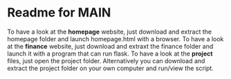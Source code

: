 # Readme for MAIN

To have a look at the **homepage** website, just download and extract the homepage folder and launch homepage.html with a browser.
To have a look at the **finance** website, just download and extraxt the finance folder and launch it with a program that can run flask.
To have a look at the **project** files, just open the project folder. Alternatively you can download and extract the project folder on your own computer and run/view the script.
